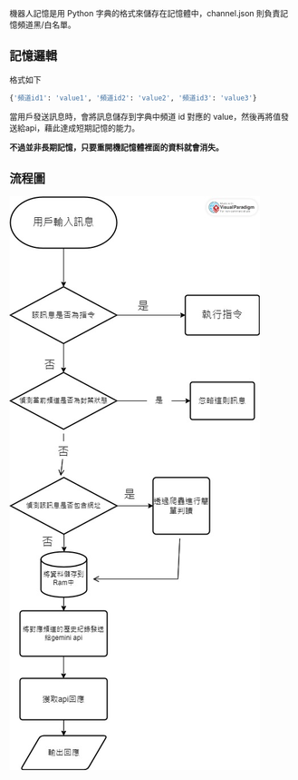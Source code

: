 機器人記憶是用 Python 字典的格式來儲存在記憶體中，channel.json 則負責記憶頻道黑/白名單。

## 記憶邏輯
格式如下
```py
{'頻道id1': 'value1', '頻道id2': 'value2', '頻道id3': 'value3'}
```
當用戶發送訊息時，會將訊息儲存到字典中頻道 id 對應的 value，然後再將值發送給api，藉此達成短期記憶的能力。

**不過並非長期記憶，只要重開機記憶體裡面的資料就會消失。**

## 流程圖
![alt text](../images/12.jpg)
